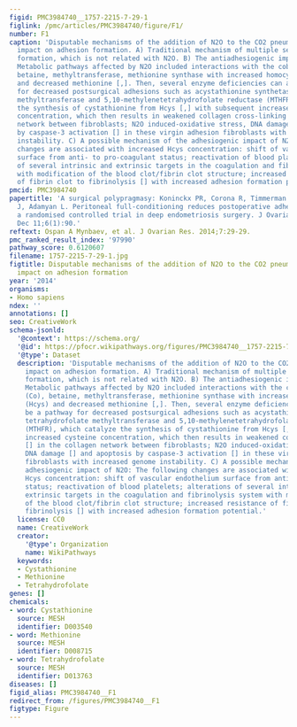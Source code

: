 ```yaml
---
figid: PMC3984740__1757-2215-7-29-1
figlink: /pmc/articles/PMC3984740/figure/F1/
number: F1
caption: 'Disputable mechanisms of the addition of N2O to the CO2 pneumoperitoneum
  impact on adhesion formation. A) Traditional mechanism of multiple severe adhesion
  formation, which is not related with N2O. B) The antiadhesiogenic impact of N2O.
  Metabolic pathways affected by N2O included interactions with the cobalt atom (Co),
  betaine, methyltransferase, methionine synthase with increased homocysteine (Hcys)
  and decreased methionine [,]. Then, several enzyme deficiencies can also be a pathway
  for decreased postsurgical adhesions such as acystathionine synthetase, tetrahydrofolate
  methyltransferase and 5,10-methylenetetrahydrofolate reductase (MTHFR), which catalyze
  the synthesis of cystathionine from Hcys [,] with subsequent increased cysteine
  concentration, which then results in weakened collagen cross-linking [] in the collagen
  network between fibroblasts; N2O induced-oxidative stress, DNA damage [] and apoptosis
  by caspase-3 activation [] in these virgin adhesion fibroblasts with increased genome
  instability. C) A possible mechanism of the adhesiogenic impact of N2O: The following
  changes are associated with increased Hcys concentration: shift of vascular endothelium
  surface from anti- to pro-coagulant status; reactivation of blood platelets; alterations
  of several intrinsic and extrinsic targets in the coagulation and fibrinolysis system
  with modification of the blood clot/fibrin clot structure; increased resistance
  of fibrin clot to fibrinolysis [] with increased adhesion formation potential.'
pmcid: PMC3984740
papertitle: 'A surgical polypragmasy: Koninckx PR, Corona R, Timmerman D, Verguts
  J, Adamyan L. Peritoneal full-conditioning reduces postoperative adhesions and pain:
  a randomised controlled trial in deep endometriosis surgery. J Ovarian Res. 2013
  Dec 11;6(1):90.'
reftext: Ospan A Mynbaev, et al. J Ovarian Res. 2014;7:29-29.
pmc_ranked_result_index: '97990'
pathway_score: 0.6120607
filename: 1757-2215-7-29-1.jpg
figtitle: Disputable mechanisms of the addition of N2O to the CO2 pneumoperitoneum
  impact on adhesion formation
year: '2014'
organisms:
- Homo sapiens
ndex: ''
annotations: []
seo: CreativeWork
schema-jsonld:
  '@context': https://schema.org/
  '@id': https://pfocr.wikipathways.org/figures/PMC3984740__1757-2215-7-29-1.html
  '@type': Dataset
  description: 'Disputable mechanisms of the addition of N2O to the CO2 pneumoperitoneum
    impact on adhesion formation. A) Traditional mechanism of multiple severe adhesion
    formation, which is not related with N2O. B) The antiadhesiogenic impact of N2O.
    Metabolic pathways affected by N2O included interactions with the cobalt atom
    (Co), betaine, methyltransferase, methionine synthase with increased homocysteine
    (Hcys) and decreased methionine [,]. Then, several enzyme deficiencies can also
    be a pathway for decreased postsurgical adhesions such as acystathionine synthetase,
    tetrahydrofolate methyltransferase and 5,10-methylenetetrahydrofolate reductase
    (MTHFR), which catalyze the synthesis of cystathionine from Hcys [,] with subsequent
    increased cysteine concentration, which then results in weakened collagen cross-linking
    [] in the collagen network between fibroblasts; N2O induced-oxidative stress,
    DNA damage [] and apoptosis by caspase-3 activation [] in these virgin adhesion
    fibroblasts with increased genome instability. C) A possible mechanism of the
    adhesiogenic impact of N2O: The following changes are associated with increased
    Hcys concentration: shift of vascular endothelium surface from anti- to pro-coagulant
    status; reactivation of blood platelets; alterations of several intrinsic and
    extrinsic targets in the coagulation and fibrinolysis system with modification
    of the blood clot/fibrin clot structure; increased resistance of fibrin clot to
    fibrinolysis [] with increased adhesion formation potential.'
  license: CC0
  name: CreativeWork
  creator:
    '@type': Organization
    name: WikiPathways
  keywords:
  - Cystathionine
  - Methionine
  - Tetrahydrofolate
genes: []
chemicals:
- word: Cystathionine
  source: MESH
  identifier: D003540
- word: Methionine
  source: MESH
  identifier: D008715
- word: Tetrahydrofolate
  source: MESH
  identifier: D013763
diseases: []
figid_alias: PMC3984740__F1
redirect_from: /figures/PMC3984740__F1
figtype: Figure
---
```

